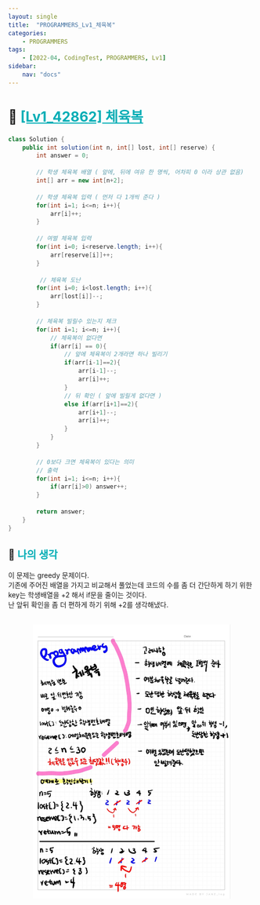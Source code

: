 ```yaml
---
layout: single
title:  "PROGRAMMERS_Lv1_체육복"
categories: 
    - PROGRAMMERS
tags: 
    - [2022-04, CodingTest, PROGRAMMERS, Lv1]
sidebar:
    nav: "docs"
---
```


# 📁 <b><a style="color:#00adb5" href="https://programmers.co.kr/learn/courses/30/lessons/42862?language=java" target=_blank>[Lv1_42862] 체육복</a></b>

```java
class Solution {
    public int solution(int n, int[] lost, int[] reserve) {
        int answer = 0;
        
        // 학생 체육복 배열 ( 앞에, 뒤에 여유 한 명씩, 어차피 0 이라 상관 없음)
        int[] arr = new int[n+2];
        
        // 학생 체육복 입력 ( 먼저 다 1개씩 준다 )
        for(int i=1; i<=n; i++){
            arr[i]++;
        }
        
        // 여벌 체육복 입력
        for(int i=0; i<reserve.length; i++){
            arr[reserve[i]]++;
        }

         // 체육복 도난
        for(int i=0; i<lost.length; i++){
            arr[lost[i]]--;
        }
        
        // 체육복 빌릴수 있는지 체크
        for(int i=1; i<=n; i++){
            // 체육복이 없다면
            if(arr[i] == 0){
                // 앞에 체육복이 2개라면 하나 빌리기
                if(arr[i-1]==2){
                    arr[i-1]--;
                    arr[i]++;
                }
                // 뒤 확인 ( 앞에 빌릴게 없다면 )
                else if(arr[i+1]==2){
                    arr[i+1]--;
                    arr[i]++;            
                }
            }
        }
        
        // 0보다 크면 체육복이 있다는 의미
        // 출력
        for(int i=1; i<=n; i++){
            if(arr[i]>0) answer++;
        }
        
        return answer;
    }
}
```

## 🤔 <b><a style="color:#00adb5">나의 생각</a></b>
이 문제는 greedy 문제이다.<br>
기존에 주어진 배열을 가지고 비교해서 풀었는데 코드의 수를 좀 더 간단하게 하기 위한 key는 학생배열을 +2 해서 if문을 줄이는 것이다.<br>
난 앞뒤 확인을 좀 더 편하게 하기 위해 +2를 생각해냈다.

<br>
<center>
    <img width="80%" src="./../../images/programmers_42862.jpg">
</center>

